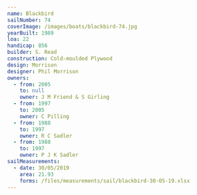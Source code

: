 ```yaml
---
name: Blackbird
sailNumber: 74
coverImage: /images/boats/blackbird-74.jpg
yearBuilt: 1989
loa: 22
handicap: 856
builder: S. Read
construction: Cold-moulded Plywood
design: Morrison
designer: Phil Morrison
owners:
  - from: 2005
    to: null
    owner: J M Friend & S Girling
  - from: 1997
    to: 2005
    owner: C Pilling
  - from: 1988
    to: 1997
    owner: R C Sadler
  - from: 1988
    to: 1997
    owner: P J K Sadler
sailMeasurements:
  - date: 30/05/2019
    area: 21.93
    forms: /files/measurements/sail/blackbird-30-05-19.xlsx
---
```

